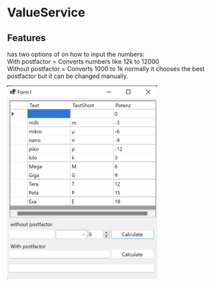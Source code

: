 # ValueService
## Features
has two options of on how to input the numbers: <br>
With postfactor = Converts numbers like 12k to 12000  <br>
Without postfactor = Converts 1000 to 1k normally it chooses the best postfactor but it can be changed manually.

<img src="Images/Image1.png" width = "350" height = "452"/>
